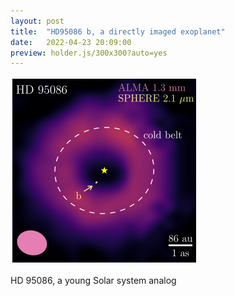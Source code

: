 ```yaml
---
layout: post
title:  "HD95086 b, a directly imaged exoplanet"
date:   2022-04-23 20:09:00
preview: holder.js/300x300?auto=yes
---
```


<img src="HD95086_overview.png" width="300" height="300">

HD 95086, a young Solar system analog
